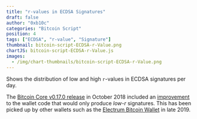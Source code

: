 ```yaml
---
title: "r-values in ECDSA Signatures"
draft: false
author: "0xb10c"
categories: "Bitcoin Script"
position: 4
tags: ["ECDSA", "r-value", "Signature"]
thumbnail: bitcoin-script-ECDSA-r-Value.png
chartJS: bitcoin-script-ECDSA-r-Value.js
images:
  - /img/chart-thumbnails/bitcoin-script-ECDSA-r-Value.png
---
```


Shows the distribution of low and high `r`-values in ECDSA signatures per day.
<!--more-->

The [Bitcoin Core v0.17.0 release](https://bitcoin.org/en/release/v0.17.0) in October 2018 included an [improvement](https://github.com/bitcoin/bitcoin/pull/13666) to the wallet code that would only produce _low-r_ signatures.
This has been picked up by other wallets such as the [Electrum Bitcoin Wallet](https://github.com/spesmilo/electrum/pull/5820) in late 2019.